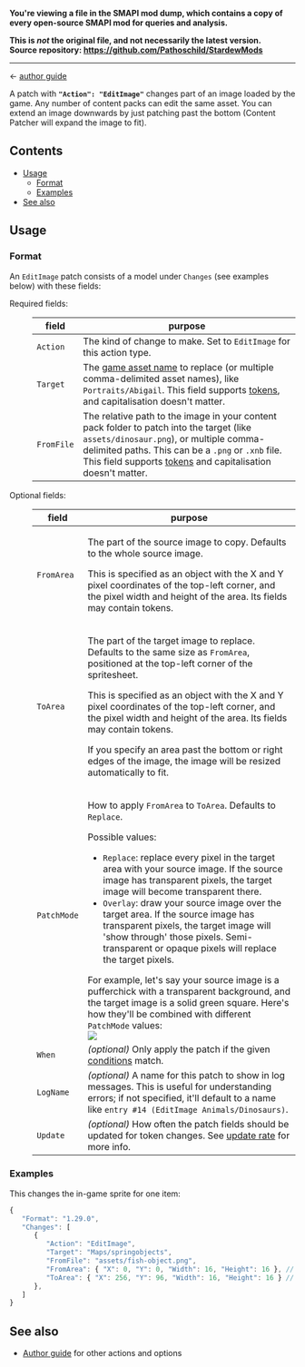 **You're viewing a file in the SMAPI mod dump, which contains a copy of every open-source SMAPI mod
for queries and analysis.**

**This is _not_ the original file, and not necessarily the latest version.**  
**Source repository: https://github.com/Pathoschild/StardewMods**

----

← [author guide](../author-guide.md)

A patch with **`"Action": "EditImage"`** changes part of an image loaded by the game. Any number of
content packs can edit the same asset. You can extend an image downwards by just patching past the
bottom (Content Patcher will expand the image to fit).

## Contents
* [Usage](#usage)
  * [Format](#format)
  * [Examples](#examples)
* [See also](#see-also)

## Usage
### Format
An `EditImage` patch consists of a model under `Changes` (see examples below) with these fields:

<dl>
<dt>Required fields:</dt>
<dd>

field     | purpose
--------- | -------
`Action`  | The kind of change to make. Set to `EditImage` for this action type.
`Target`  | The [game asset name](../author-guide.md#what-is-an-asset) to replace (or multiple comma-delimited asset names), like `Portraits/Abigail`. This field supports [tokens](../author-guide.md#tokens), and capitalisation doesn't matter.
`FromFile` | The relative path to the image in your content pack folder to patch into the target (like `assets/dinosaur.png`), or multiple comma-delimited paths. This can be a `.png` or `.xnb` file. This field supports [tokens](../author-guide.md#tokens) and capitalisation doesn't matter.

</dd>
<dt>Optional fields:</dt>
<dd>

field     | purpose
--------- | -------
`FromArea` | <p>The part of the source image to copy. Defaults to the whole source image.</p><p>This is specified as an object with the X and Y pixel coordinates of the top-left corner, and the pixel width and height of the area. Its fields may contain tokens.</p>
`ToArea`   | <p>The part of the target image to replace. Defaults to the same size as `FromArea`, positioned at the top-left corner of the spritesheet.</p><p>This is specified as an object with the X and Y pixel coordinates of the top-left corner, and the pixel width and height of the area. Its fields may contain tokens.</p><p>If you specify an area past the bottom or right edges of the image, the image will be resized automatically to fit.</p>
`PatchMode`| <p>How to apply `FromArea` to `ToArea`. Defaults to `Replace`.</p> Possible values: <ul><li><code>Replace</code>: replace every pixel in the target area with your source image. If the source image has transparent pixels, the target image will become transparent there.</li><li><code>Overlay</code>: draw your source image over the target area. If the source image has transparent pixels, the target image will 'show through' those pixels. Semi-transparent or opaque pixels will replace the target pixels.</li></ul>For example, let's say your source image is a pufferchick with a transparent background, and the target image is a solid green square. Here's how they'll be combined with different `PatchMode` values:<br />![](../screenshots/patch-mode-examples.png)
`When`    | _(optional)_ Only apply the patch if the given [conditions](../author-guide.md#conditions) match.
`LogName` | _(optional)_ A name for this patch to show in log messages. This is useful for understanding errors; if not specified, it'll default to a name like `entry #14 (EditImage Animals/Dinosaurs)`.
`Update`  | _(optional)_ How often the patch fields should be updated for token changes. See [update rate](../author-guide.md#update-rate) for more info.

</dd>
</dl>

### Examples
This changes the in-game sprite for one item:
```js
{
   "Format": "1.29.0",
   "Changes": [
      {
         "Action": "EditImage",
         "Target": "Maps/springobjects",
         "FromFile": "assets/fish-object.png",
         "FromArea": { "X": 0, "Y": 0, "Width": 16, "Height": 16 }, // optional, defaults to entire FromFile
         "ToArea": { "X": 256, "Y": 96, "Width": 16, "Height": 16 } // optional, defaults to source size from top-left
      },
   ]
}
```

## See also
* [Author guide](../author-guide.md) for other actions and options
